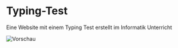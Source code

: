# Typing-Test
Eine Website mit einem Typing Test erstellt im Informatik Unterricht

![Vorschau](https://imgur.com/XY7Yx1R.jpg)
